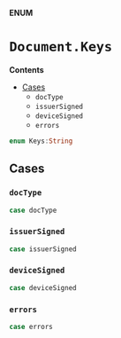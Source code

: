 **ENUM**

# `Document.Keys`

**Contents**

- [Cases](#cases)
  - `docType`
  - `issuerSigned`
  - `deviceSigned`
  - `errors`

```swift
enum Keys:String
```

## Cases
### `docType`

```swift
case docType
```

### `issuerSigned`

```swift
case issuerSigned
```

### `deviceSigned`

```swift
case deviceSigned
```

### `errors`

```swift
case errors
```
